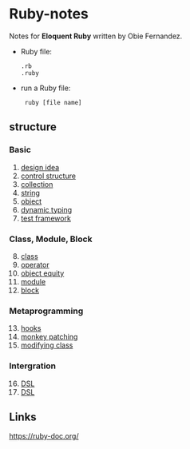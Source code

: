 # Ruby-notes
Notes for **Eloquent Ruby** written by Obie Fernandez.
* Ruby file: 

      .rb 
      .ruby
* run a Ruby file: 

       ruby [file name]
## structure
### Basic
1. [design idea](https://github.com/Iris-Song/Ruby-notes/blob/main/1.%20design%20idea.md)
2. [control structure](https://github.com/Iris-Song/Ruby-notes/blob/main/2.%20control%20structure.md)
3. [collection](https://github.com/Iris-Song/Ruby-notes/blob/main/3.%20collection.md)
4. [string](https://github.com/Iris-Song/Ruby-notes/blob/main/4.%20string.md)
5. [object](https://github.com/Iris-Song/Ruby-notes/blob/main/5.%20object.md)
6. [dynamic typing](https://github.com/Iris-Song/Ruby-notes/blob/main/6.%20dynamic%20typing.md)
7. [test framework](https://github.com/Iris-Song/Ruby-notes/blob/main/7.%20test%20framework.md)

### Class, Module, Block
8. [class](https://github.com/Iris-Song/Ruby-notes/blob/main/8.%20class.md)
9. [operator](https://github.com/Iris-Song/Ruby-notes/blob/main/9.%20operator.md)
10. [object equity](https://github.com/Iris-Song/Ruby-notes/blob/main/10.%20object%20equity.md)
11. [module](https://github.com/Iris-Song/Ruby-notes/blob/main/11.%20module.md)
12. [block](https://github.com/Iris-Song/Ruby-notes/blob/main/12.%20block.md)
### Metaprogramming
13. [hooks](https://github.com/Iris-Song/Ruby-notes/blob/main/13.%20hooks.md)
14. [monkey patching](https://github.com/Iris-Song/Ruby-notes/blob/main/14.%20monkey%20patching.md)
15. [modifying class](https://github.com/Iris-Song/Ruby-notes/blob/main/15.%20modifying%20class.md)
### Intergration
16. [DSL](https://github.com/Iris-Song/Ruby-notes/blob/main/16.%20DSL.md)
17. [DSL](https://github.com/Iris-Song/Ruby-notes/blob/main/17.%20gem.md)

## Links
https://ruby-doc.org/